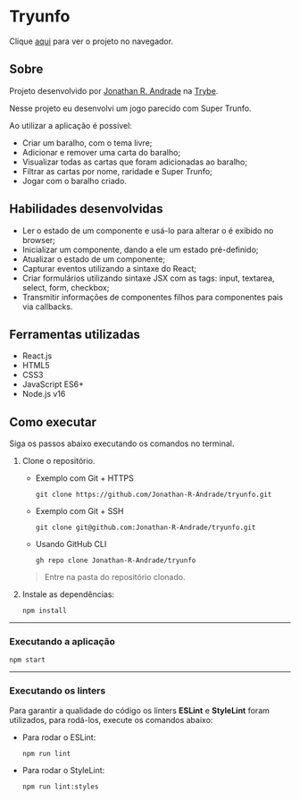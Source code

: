 # Tryunfo

Clique [aqui](https://jonathan-r-andrade.github.io/tryunfo) para ver o projeto no navegador.

## Sobre

Projeto desenvolvido por [Jonathan R. Andrade](https://www.linkedin.com/in/jonathan-r-andrade/) na [Trybe](https://www.betrybe.com/).

Nesse projeto eu desenvolvi um jogo parecido com Super Trunfo.

Ao utilizar a aplicação é possível:

* Criar um baralho, com o tema livre;
* Adicionar e remover uma carta do baralho;
* Visualizar todas as cartas que foram adicionadas ao baralho;
* Filtrar as cartas por nome, raridade e Super Trunfo;
* Jogar com o baralho criado.

## Habilidades desenvolvidas

* Ler o estado de um componente e usá-lo para alterar o é exibido no browser;
* Inicializar um componente, dando a ele um estado pré-definido;
* Atualizar o estado de um componente;
* Capturar eventos utilizando a sintaxe do React;
* Criar formulários utilizando sintaxe JSX com as tags: input, textarea, select, form, checkbox;
* Transmitir informações de componentes filhos para componentes pais via callbacks.

## Ferramentas utilizadas

* React.js
* HTML5
* CSS3
* JavaScript ES6+
* Node.js v16

## Como executar

Siga os passos abaixo executando os comandos no terminal.

1. Clone o repositório.

    * Exemplo com Git + HTTPS
      ```
      git clone https://github.com/Jonathan-R-Andrade/tryunfo.git
      ```
    * Exemplo com Git + SSH
      ```
      git clone git@github.com:Jonathan-R-Andrade/tryunfo.git
      ```
    * Usando GitHub CLI
      ```
      gh repo clone Jonathan-R-Andrade/tryunfo
      ```

    > Entre na pasta do repositório clonado.

2. Instale as dependências:
    ```
    npm install
    ```

---

### Executando a aplicação

```
npm start
```

---

### Executando os linters

Para garantir a qualidade do código os linters **ESLint** e **StyleLint** foram utilizados, para rodá-los, execute os comandos abaixo:

* Para rodar o ESLint:
    ```
    npm run lint
    ```
* Para rodar o StyleLint:
    ```
    npm run lint:styles
    ```
